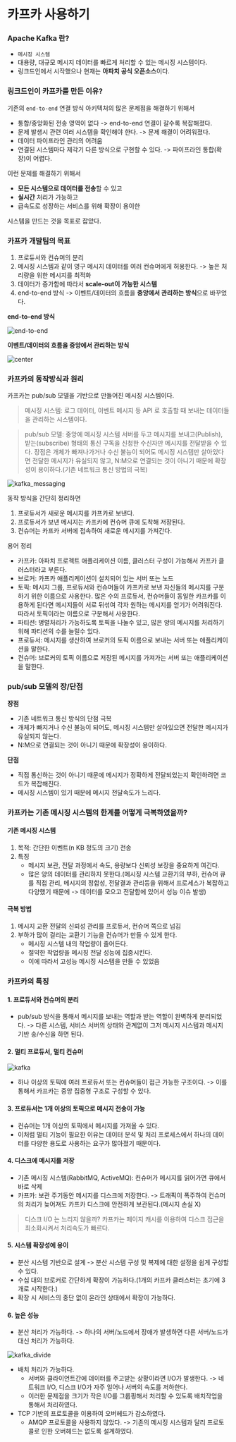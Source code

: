 # 카프카 사용하기

### Apache Kafka 란?

- `메시징 시스템`
- 대용량, 대규모 메시지 데이터를 빠르게 처리할 수 있는 메시징 시스템이다.
- 링크드인에서 시작했으나 현재는 **아파치 공식 오픈소스**이다.

### 링크드인이 카프카를 만든 이유?

기존의 `end-to-end` 연결 방식 아키텍처의 많은 문제점을 해결하기 위해서

- 통합/중앙화된 전송 영역이 없다 -> end-to-end 연결이 갈수록 복잡해졌다.
- 문제 발생시 관련 여러 시스템을 확인해야 한다. -> 문제 해결이 어려워졌다.
- 데이터 파이프라인 관리의 어려움
- 연결된 시스템마다 제각기 다른 방식으로 구현할 수 있다. -> 파이프라인 통합(확장)이 어렵다.

이런 문제를 해결하기 위해서

- **모든 시스템으로 데이터를 전송**할 수 있고
- **실시간** 처리가 가능하고
- 급속도로 성장하는 서비스를 위해 확장이 용이한

시스템을 만드는 것을 목표로 잡았다.

### 카프카 개발팀의 목표

1. 프로듀서와 컨슈머의 분리
2. 메시징 시스템과 같이 영구 메시지 데이터를 여러 컨슈머에게 허용한다. -> 높은 처리량을 위한 메시지를 최적화
3. 데이터가 증가함에 따라서 **scale-out이 가능한 시스템**
4. end-to-end 방식 -> 이벤트/데이터의 흐름을 **중앙에서 관리하는 방식**으로 바꾸었다.

**end-to-end 방식**

![end-to-end](./images/kafka_end_to_end.png)

**이벤트/데이터의 흐름을 중앙에서 관리하는 방식**

![center](./images/kafka_center.png)

### 카프카의 동작방식과 원리

카프카는 pub/sub 모델을 기반으로 만들어진 메시징 시스템이다.

> 메시징 시스템: 로그 데이터, 이벤트 메시지 등 API 로 호출할 때 보내는 데이터들을 관리하는 시스템이다.

>pub/sub 모델: 중앙에 메시징 시스템 서버를 두고 메시지를 보내고(Publish), 받는(subscribe) 형태의 통신 구독을 신청한 수신자만 메시지를 전달받을 수 있다. 장점은 개체가 빠져나가거나 수신 불능이 되어도 메시징 시스템만 살아있다면 전달한 메시지가 유실되지 않고, N:M으로 연결되는 것이 아니기 때문에 확장성이 용이하다.(기존 네트워크 통신 방법의 극복)

![kafka_messaging](./images/kafka_messaging.png)

동작 방식을 간단히 정리하면 

1. 프로듀서가 새로운 메시지를 카프카로 보낸다.
2. 프로듀서가 보낸 메시지는 카프카에 컨슈머 큐에 도착해 저장된다.
3. 컨슈머는 카프카 서버에 접속하여 새로운 메시지를 가져간다.

용어 정리

- 카프카: 아파치 프로젝트 애플리케이션 이름, 클러스터 구성이 가능해서 카프카 클러스터라고 부른다.
- 브로커: 카프카 애플리케이션이 설치되어 있는 서버 또는 노드
- 토픽: 메시지 그룹, 프로듀서와 컨슈머들이 카프카로 보낸 자신들의 메시지를 구분하기 위한 이름으로 사용한다. 많은 수의 프로듀서, 컨슈머들이 동일한 카프카를 이용하게 된다면 메시지들이 서로 뒤섞여 각자 원하는 메시지를 얻기가 어려워진다. 따라서 토픽이라는 이름으로 구분해서 사용한다.
- 파티션: 병렬처리가 가능하도록 토픽을 나눌수 있고, 많은 양의 메시지를 처리하기 위해 파티션의 수를 늘릴수 있다.
- 프로듀서: 메시지를 생산하여 브로커의 토픽 이름으로 보내는 서버 또는 애플리케이션을 말한다.
- 컨슈머: 브로커의 토픽 이름으로 저장된 메시지를 가져가는 서버 또는 애플리케이션을 말한다.

### pub/sub 모델의 장/단점

**장점**

- 기존 네트워크 통신 방식의 단점 극복
- 개체가 빠지거나 수신 불능이 되어도, 메시징 시스템만 살아있으면 전달한 메시지가 유실되지 않는다.
- N:M으로 연결되는 것이 아니기 때문에 확장성이 용이하다.

**단점**

- 직접 통신하는 것이 아니기 때문에 메시지가 정확하게 전달되었는지 확인하려면 코드가 복잡해진다.
- 메시징 시스템이 있기 때문에 메시지 전달속도가 느리다.

### 카프카는 기존 메시징 시스템의 한계를 어떻게 극복하였을까?

#### 기존 메시징 시스템

1. 목적: 간단한 이벤트(n KB 정도의 크기) 전송
2. 특징
	- 메시지 보관, 전달 과정에서 속도, 용량보다 신뢰성 보장을 중요하게 여긴다.
	- 많은 양의 데이터를 관리하지 못한다.(메시징 시스템 교환기의 부하, 컨슈머 큐를 직접 관리, 메시지의 정합성, 전달결과 관리등을 위해서 프로세스가 복잡하고 다양했기 때문에 -> 데이터를 모으고 전달함에 있어서 성능 이슈 발생)

#### 극복 방법

1. 메시지 교환 전달의 신뢰성 관리를 프로듀서, 컨슈머 쪽으로 넘김
2. 부하가 많이 걸리는 교환기 기능을 컨슈머가 만들 수 있게 한다.
	- 메시징 시스템 내의 작업량이 줄어든다.
	- 절약한 작업량을 메시징 전달 성능에 집중시킨다.
	- 이에 따라서 고성능 메시징 시스템을 만들 수 있었음

### 카프카의 특징

#### 1. 프로듀서와 컨슈머의 분리

- pub/sub 방식을 통해서 메시지를 보내는 역할과 받는 역할이 완벽하게 분리되었다. -> 다른 시스템, 서비스 서버의 상태와 관계없이 그저 메시지 시스템과 메시지 기반 송/수신을 하면 된다.

#### 2. 멀티 프로듀서, 멀티 컨슈머

![kafka](./images/kafka.png)

- 하나 이상의 토픽에 여러 프로듀서 또는 컨슈머들이 접근 가능한 구조이다. -> 이를 통해서 카프카는 중앙 집중형 구조로 구성할 수 있다.

#### 3. 프로듀서는 1개 이상의 토픽으로 메시지 전송이 가능

- 컨슈머는 1개 이상의 토픽에서 메시지를 가져올 수 있다.
- 이처럼 멀티 기능이 필요한 이유는 데이터 분석 및 처리 프로세스에서 하나의 데이터를 다양한 용도로 사용하는 요구가 많아졌기 때문이다.

#### 4. 디스크에 메시지를 저장

- 기존 메시징 시스템(RabbitMQ, ActiveMQ): 컨슈머가 메시지를 읽어가면 큐에서 바로 삭제
- 카프카: 보관 주기동안 메시지를 디스크에 저장한다. -> 트래픽이 폭주하여 컨슈머의 처리가 늦어져도 카프카 디스크에 안전하게 보관된다.(메시지 손실 X)

> 디스크 I/O 는 느리지 않을까? 카프카는 페이지 캐시를 이용하여 디스크 접근을 최소화시켜서 처리속도가 빠르다.

#### 5. 시스템 확장성에 용이

- 분산 시스템 기반으로 설계 -> 분산 시스템 구성 및 복제에 대한 설정을 쉽게 구성할 수 있다.
- 수십 대의 브로커로 간단하게 확장이 가능하다.(1개의 카프카 클러스터는 초기에 3개로 시작한다.)
- 확장 시 서비스의 중단 없이 온라인 상태에서 확장이 가능하다.

#### 6. 높은 성능

- 분산 처리가 가능하다. -> 하나의 서버/노드에서 장애가 발생하면 다른 서버/노드가 대신 처리가 가능하다.

![kafka_divide](./images/kafka_divide.png)

- 배치 처리가 가능하다.
	- 서버와 클라이언트간에 데이터를 주고받는 상황이라면 I/O가 발생한다. -> 네트워크 I/O, 디스크 I/O가 자주 일어나 서버의 속도를 저하한다.
	- 이러한 문제점을 크기가 작은 I/O를 그룹핑해서 처리할 수 있도록 배치작업을 통해서 처리하였다.
- TCP 기반의 프로토콜을 이용하여 오버헤드가 감소하였다.
	- AMQP 프로토콜을 사용하지 않았다. -> 기존의 메시징 시스템과 달리 프로토콜로 인한 오버헤드는 없도록 설계하였다.

